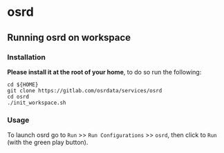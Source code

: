 # osrd

## Running osrd on workspace

### Installation

**Please install it at the root of your home**, to do so run the following:
```shell
cd ${HOME}
git clone https://gitlab.com/osrdata/services/osrd
cd osrd
./init_workspace.sh
```

### Usage

To launch osrd go to `Run` >> `Run Configurations` >> `osrd`, then click to `Run` (with the green play button).
